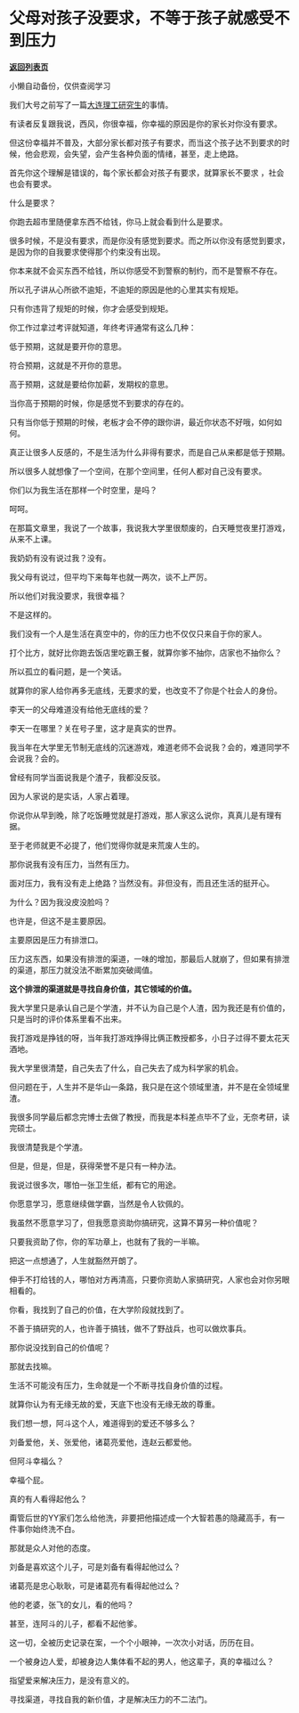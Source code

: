 # 父母对孩子没要求，不等于孩子就感受不到压力

[**返回列表页**](/gzh/记忆承载3)

小懒自动备份，仅供查阅学习

我们大号之前写了一篇[大连理工研究生](https://mp.weixin.qq.com/s?__biz=MzU0MjYwNDU2Mw==&mid=2247492827&idx=2&sn=3250002bf90123213f989733988ae8e7&chksm=fb1a88a7cc6d01b183d131dd49f7a9d46de9b7a1779d3acf5201b85e85c3d2c34e93c580817a&token=964109430&lang=zh_CN&scene=21#wechat_redirect)的事情。  

  

有读者反复跟我说，西风，你很幸福，你幸福的原因是你的家长对你没有要求。  

  

但这份幸福并不普及，大部分家长都对孩子有要求，而当这个孩子达不到要求的时候，他会悲观，会失望，会产生各种负面的情绪，甚至，走上绝路。  

  

首先你这个理解是错误的，每个家长都会对孩子有要求，就算家长不要求 ，社会也会有要求。  

  

什么是要求？

  

你跑去超市里随便拿东西不给钱，你马上就会看到什么是要求。  

  

很多时候，不是没有要求，而是你没有感觉到要求。而之所以你没有感觉到要求，是因为你的自我要求使得那个约束没有出现。  

  

你本来就不会买东西不给钱，所以你感受不到警察的制约，而不是警察不存在。

  

所以孔子讲从心所欲不逾矩，不逾矩的原因是他的心里其实有规矩。

  

只有你违背了规矩的时候，你才会感受到规矩。

  

你工作过拿过考评就知道，年终考评通常有这么几种：  

  

低于预期，这就是要开你的意思。  

符合预期，这就是不开你的意思。

高于预期，这就是要给你加薪，发期权的意思。

  

当你高于预期的时候，你是感觉不到要求的存在的。  

  

只有当你低于预期的时候，老板才会不停的跟你讲，最近你状态不好哦，如何如何。  

  

真正让很多人反感的，不是生活为什么非得有要求，而是自己从来都是低于预期。  

  

所以很多人就想像了一个空间，在那个空间里，任何人都对自己没有要求。  

  

你们以为我生活在那样一个时空里，是吗？

  

呵呵。

  

在那篇文章里，我说了一个故事，我说我大学里很颓废的，白天睡觉夜里打游戏，从来不上课。  

  

我奶奶有没有说过我？没有。  

  

我父母有说过，但平均下来每年也就一两次，谈不上严厉。

  

所以他们对我没要求，我很幸福？  

  

不是这样的。

  

我们没有一个人是生活在真空中的，你的压力也不仅仅只来自于你的家人。  

  

打个比方，就好比你跑去饭店里吃霸王餐，就算你爹不抽你，店家也不抽你么？  

  

所以孤立的看问题，是一个笑话。  

  

就算你的家人给你再多无底线，无要求的爱，也改变不了你是个社会人的身份。

  

李天一的父母难道没有给他无底线的爱？

  

李天一在哪里？关在号子里，这才是真实的世界。

  

我当年在大学里无节制无底线的沉迷游戏，难道老师不会说我？会的，难道同学不会说我？会的。  

  

曾经有同学当面说我是个渣子，我都没反驳。

  

因为人家说的是实话，人家占着理。

  

你说你从早到晚，除了吃饭睡觉就是打游戏，那人家这么说你，真真儿是有理有据。

  

至于老师就更不必提了，他们觉得你就是来荒废人生的。  

  

那你说我有没有压力，当然有压力。  

  

面对压力，我有没有走上绝路？当然没有。非但没有，而且还生活的挺开心。

  

为什么？因为我没皮没脸吗？  

  

也许是，但这不是主要原因。

  

主要原因是压力有排泄口。  

  

压力这东西，如果没有排泄的渠道，一味的增加，那最后人就崩了，但如果有排泄的渠道，那压力就没法不断累加突破阈值。  

  

 **这个排泄的渠道就是寻找自身价值，其它领域的价值。**

  

我大学里只是承认自己是个学渣，并不认为自己是个人渣，因为我还是有价值的，只是当时的评价体系里看不出来。  

  

我打游戏是挣钱的呀，当年我打游戏挣得比俩正教授都多，小日子过得不要太花天酒地。

  

我大学里很清楚，自己失去了什么，自己失去了成为科学家的机会。

  

但问题在于，人生并不是华山一条路，我只是在这个领域里渣，并不是在全领域里渣。

  

我很多同学最后都念完博士去做了教授，而我是本科差点毕不了业，无奈考研，读完硕士。  

  

我很清楚我是个学渣。  

  

但是，但是，但是，获得荣誉不是只有一种办法。

  

我说过很多次，哪怕一张卫生纸，都有它的用途。  

  

你愿意学习，愿意继续做学霸，当然是令人钦佩的。  

  

我虽然不愿意学习了，但我愿意资助你搞研究，这算不算另一种价值呢？

  

只要我资助了你，你的军功章上，也就有了我的一半嘛。  

  

把这一点想通了，人生就豁然开朗了。  

  

伸手不打给钱的人，哪怕对方再清高，只要你资助人家搞研究，人家也会对你另眼相看的。  

  

你看，我找到了自己的价值，在大学阶段就找到了。  

  

不善于搞研究的人，也许善于搞钱，做不了野战兵，也可以做炊事兵。

  

那你说没找到自己的价值呢？  

  

那就去找嘛。

  

生活不可能没有压力，生命就是一个不断寻找自身价值的过程。

  

就算你认为有无缘无故的爱，天底下也没有无缘无故的尊重。

  

我们想一想，阿斗这个人，难道得到的爱还不够多么？  

  

刘备爱他，关、张爱他，诸葛亮爱他，连赵云都爱他。  

  

但阿斗幸福么？  

  

幸福个屁。

  

真的有人看得起他么？

  

甭管后世的YY家们怎么给他洗，非要把他描述成一个大智若愚的隐藏高手，有一件事你始终洗不白。

  

那就是众人对他的态度。

  

刘备是喜欢这个儿子，可是刘备有看得起他过么？  

  

诸葛亮是忠心耿耿，可是诸葛亮有看得起他过么？

  

他的老婆，张飞的女儿，看的他吗？

  

甚至，连阿斗的儿子，都看不起他爹。

  

这一切，全被历史记录在案，一个个小眼神，一次次小对话，历历在目。

  

一个被身边人爱，却被身边人集体看不起的男人，他这辈子，真的幸福过么？  

  

指望爱来解决压力，是没有意义的。  

  

寻找渠道，寻找自我的新价值，才是解决压力的不二法门。

